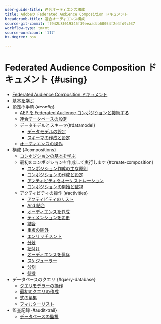 ```yaml
---
user-guide-title: 連合オーディエンス構成
title: Adobeの Federated Audience Composition ドキュメント
breadcrumb-title: 連合オーディエンス構成
source-git-commit: ff942b86019345f39eeaadab60054f2e4fd9c037
workflow-type: tm+mt
source-wordcount: '117'
ht-degree: 38%

---
```



# Federated Audience Composition ドキュメント {#using}

+ [Federated Audience Composition ドキュメント](home.md)
+ [基本を学ぶ](chapter1/newfile.md)
+ 設定の手順 {#config}
   + [AEP を Federated Audience コンポジションと接続する](connections/destinations.md)
   + [連合データベースの設定](connections/federated-db.md)
   + データモデルとスキーマ{#datamodel}
      + [データモデルの設定](data-management/gs-models.md)
      + [スキーマの作成と設定](customer/schemas.md)
   + [オーディエンスの操作](customer/audiences.md)
+ 構成 {#compositions}
   + [コンポジションの基本を学ぶ](compositions/gs-compositions.md)
   + 最初のコンポジションを作成して実行します {#create-composition}
      + [コンポジション作成の主な原則](compositions/gs-composition-creation.md)
      + [コンポジションの作成と設定](compositions/create-composition.md)
      + [アクティビティをオーケストレーション](compositions/orchestrate-activities.md)
      + [コンポジションの開始と監視](compositions/start-monitor-composition.md)
   + アクティビティの操作 {#activities}
      + [アクティビティのリスト](compositions/activities/about-activities.md)
      + [And 結合](compositions/activities/and-join.md)
      + [オーディエンスを作成](compositions/activities/build-audience.md)
      + [ディメンションを変更](compositions/activities/change-dimension.md)
      + [結合](compositions/activities/combine.md)
      + [重複の除外](compositions/activities/deduplication.md)
      + [エンリッチメント](compositions/activities/enrichment.md)
      + [分岐](compositions/activities/fork.md)
      + [紐付け](compositions/activities/reconciliation.md)
      + [オーディエンスを保存](compositions/activities/save-audience.md)
      + [スケジューラー](compositions/activities/scheduler.md)
      + [分割](compositions/activities/split.md)
      + [待機](compositions/activities/wait.md)
+ データベースのクエリ {#query-database}
   + [クエリモデラーの操作](query/query-modeler-overview.md)
   + [最初のクエリの作成](query/build-query.md)
   + [式の編集](query/expression-editor.md)
   + [フィルターリスト](query/filter.md)
+ 監査記録 {#audit-trail}
   + [データベースの監視](admin/audit-trail.md)